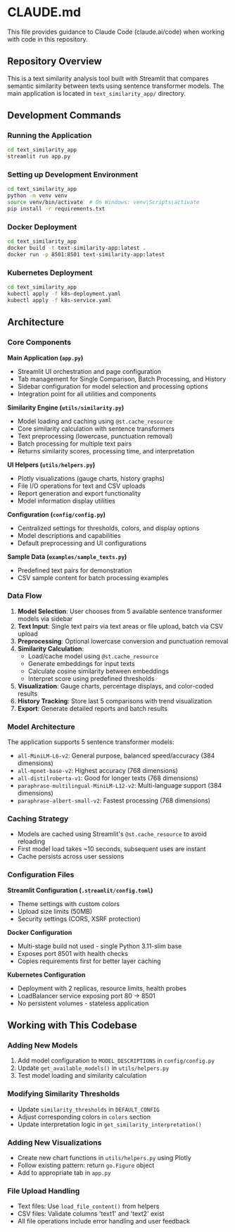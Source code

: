 # CLAUDE.md

This file provides guidance to Claude Code (claude.ai/code) when working with code in this repository.

## Repository Overview

This is a text similarity analysis tool built with Streamlit that compares semantic similarity between texts using sentence transformer models. The main application is located in `text_similarity_app/` directory.

## Development Commands

### Running the Application
```bash
cd text_similarity_app
streamlit run app.py
```

### Setting up Development Environment
```bash
cd text_similarity_app
python -m venv venv
source venv/bin/activate  # On Windows: venv\Scripts\activate
pip install -r requirements.txt
```

### Docker Deployment
```bash
cd text_similarity_app
docker build -t text-similarity-app:latest .
docker run -p 8501:8501 text-similarity-app:latest
```

### Kubernetes Deployment
```bash
cd text_similarity_app
kubectl apply -f k8s-deployment.yaml
kubectl apply -f k8s-service.yaml
```

## Architecture

### Core Components

**Main Application (`app.py`)**
- Streamlit UI orchestration and page configuration
- Tab management for Single Comparison, Batch Processing, and History
- Sidebar configuration for model selection and processing options
- Integration point for all utilities and components

**Similarity Engine (`utils/similarity.py`)**
- Model loading and caching using `@st.cache_resource`
- Core similarity calculation with sentence transformers
- Text preprocessing (lowercase, punctuation removal)
- Batch processing for multiple text pairs
- Returns similarity scores, processing time, and interpretation

**UI Helpers (`utils/helpers.py`)**
- Plotly visualizations (gauge charts, history graphs)
- File I/O operations for text and CSV uploads
- Report generation and export functionality
- Model information display utilities

**Configuration (`config/config.py`)**
- Centralized settings for thresholds, colors, and display options
- Model descriptions and capabilities
- Default preprocessing and UI configurations

**Sample Data (`examples/sample_texts.py`)**
- Predefined text pairs for demonstration
- CSV sample content for batch processing examples

### Data Flow

1. **Model Selection**: User chooses from 5 available sentence transformer models via sidebar
2. **Text Input**: Single text pairs via text areas or file upload, batch via CSV upload
3. **Preprocessing**: Optional lowercase conversion and punctuation removal
4. **Similarity Calculation**: 
   - Load/cache model using `@st.cache_resource`
   - Generate embeddings for input texts
   - Calculate cosine similarity between embeddings
   - Interpret score using predefined thresholds
5. **Visualization**: Gauge charts, percentage displays, and color-coded results
6. **History Tracking**: Store last 5 comparisons with trend visualization
7. **Export**: Generate detailed reports and batch results

### Model Architecture

The application supports 5 sentence transformer models:
- `all-MiniLM-L6-v2`: General purpose, balanced speed/accuracy (384 dimensions)
- `all-mpnet-base-v2`: Highest accuracy (768 dimensions) 
- `all-distilroberta-v1`: Good for longer texts (768 dimensions)
- `paraphrase-multilingual-MiniLM-L12-v2`: Multi-language support (384 dimensions)
- `paraphrase-albert-small-v2`: Fastest processing (768 dimensions)

### Caching Strategy

- Models are cached using Streamlit's `@st.cache_resource` to avoid reloading
- First model load takes ~10 seconds, subsequent uses are instant
- Cache persists across user sessions

### Configuration Files

**Streamlit Configuration (`.streamlit/config.toml`)**
- Theme settings with custom colors
- Upload size limits (50MB)
- Security settings (CORS, XSRF protection)

**Docker Configuration**
- Multi-stage build not used - single Python 3.11-slim base
- Exposes port 8501 with health checks
- Copies requirements first for better layer caching

**Kubernetes Configuration**
- Deployment with 2 replicas, resource limits, health probes
- LoadBalancer service exposing port 80 → 8501
- No persistent volumes - stateless application

## Working with This Codebase

### Adding New Models
1. Add model configuration to `MODEL_DESCRIPTIONS` in `config/config.py`
2. Update `get_available_models()` in `utils/helpers.py`
3. Test model loading and similarity calculation

### Modifying Similarity Thresholds
- Update `similarity_thresholds` in `DEFAULT_CONFIG` 
- Adjust corresponding colors in `colors` section
- Update interpretation logic in `get_similarity_interpretation()`

### Adding New Visualizations
- Create new chart functions in `utils/helpers.py` using Plotly
- Follow existing pattern: return `go.Figure` object
- Add to appropriate tab in `app.py`

### File Upload Handling
- Text files: Use `load_file_content()` from helpers
- CSV files: Validate columns 'text1' and 'text2' exist
- All file operations include error handling and user feedback